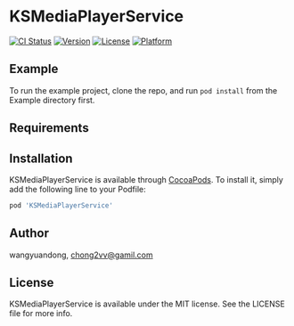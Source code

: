 # KSMediaPlayerService

[![CI Status](https://img.shields.io/travis/xuwenxin/KSMediaPlayerService.svg?style=flat)](https://travis-ci.org/xuwenxin/KSMediaPlayerService)
[![Version](https://img.shields.io/cocoapods/v/KSMediaPlayerService.svg?style=flat)](https://cocoapods.org/pods/KSMediaPlayerService)
[![License](https://img.shields.io/cocoapods/l/KSMediaPlayerService.svg?style=flat)](https://cocoapods.org/pods/KSMediaPlayerService)
[![Platform](https://img.shields.io/cocoapods/p/KSMediaPlayerService.svg?style=flat)](https://cocoapods.org/pods/KSMediaPlayerService)

## Example

To run the example project, clone the repo, and run `pod install` from the Example directory first.

## Requirements

## Installation

KSMediaPlayerService is available through [CocoaPods](https://cocoapods.org). To install
it, simply add the following line to your Podfile:

```ruby
pod 'KSMediaPlayerService'
```

## Author

wangyuandong, chong2vv@gamil.com

## License

KSMediaPlayerService is available under the MIT license. See the LICENSE file for more info.
